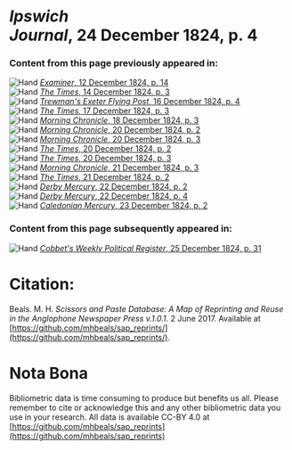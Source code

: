 # *Ipswich Journal*, 24 December 1824, p. 4  
  
### Content from this page previously appeared in:  
![Hand](http://scissorsandpaste.net/wp-content/uploads/2017/06/smallhandpointer.png) [*Examiner*, 12 December 1824, p. 14](https://mhbeals.github.io/sap_html/Examiner/Examiner-12-December-1824-p-14)  
![Hand](http://scissorsandpaste.net/wp-content/uploads/2017/06/smallhandpointer.png) [*The Times*, 14 December 1824, p. 3](https://mhbeals.github.io/sap_html/The-Times/The-Times-14-December-1824-p-3)  
![Hand](http://scissorsandpaste.net/wp-content/uploads/2017/06/smallhandpointer.png) [*Trewman's Exeter Flying Post*, 16 December 1824, p. 4](https://mhbeals.github.io/sap_html/Trewman's-Exeter-Flying-Post/Trewman's-Exeter-Flying-Post-16-December-1824-p-4)  
![Hand](http://scissorsandpaste.net/wp-content/uploads/2017/06/smallhandpointer.png) [*The Times*, 17 December 1824, p. 3](https://mhbeals.github.io/sap_html/The-Times/The-Times-17-December-1824-p-3)  
![Hand](http://scissorsandpaste.net/wp-content/uploads/2017/06/smallhandpointer.png) [*Morning Chronicle*, 18 December 1824, p. 3](https://mhbeals.github.io/sap_html/Morning-Chronicle/Morning-Chronicle-18-December-1824-p-3)  
![Hand](http://scissorsandpaste.net/wp-content/uploads/2017/06/smallhandpointer.png) [*Morning Chronicle*, 20 December 1824, p. 2](https://mhbeals.github.io/sap_html/Morning-Chronicle/Morning-Chronicle-20-December-1824-p-2)  
![Hand](http://scissorsandpaste.net/wp-content/uploads/2017/06/smallhandpointer.png) [*Morning Chronicle*, 20 December 1824, p. 3](https://mhbeals.github.io/sap_html/Morning-Chronicle/Morning-Chronicle-20-December-1824-p-3)  
![Hand](http://scissorsandpaste.net/wp-content/uploads/2017/06/smallhandpointer.png) [*The Times*, 20 December 1824, p. 2](https://mhbeals.github.io/sap_html/The-Times/The-Times-20-December-1824-p-2)  
![Hand](http://scissorsandpaste.net/wp-content/uploads/2017/06/smallhandpointer.png) [*The Times*, 20 December 1824, p. 3](https://mhbeals.github.io/sap_html/The-Times/The-Times-20-December-1824-p-3)  
![Hand](http://scissorsandpaste.net/wp-content/uploads/2017/06/smallhandpointer.png) [*Morning Chronicle*, 21 December 1824, p. 3](https://mhbeals.github.io/sap_html/Morning-Chronicle/Morning-Chronicle-21-December-1824-p-3)  
![Hand](http://scissorsandpaste.net/wp-content/uploads/2017/06/smallhandpointer.png) [*The Times*, 21 December 1824, p. 2](https://mhbeals.github.io/sap_html/The-Times/The-Times-21-December-1824-p-2)  
![Hand](http://scissorsandpaste.net/wp-content/uploads/2017/06/smallhandpointer.png) [*Derby Mercury*, 22 December 1824, p. 2](https://mhbeals.github.io/sap_html/Derby-Mercury/Derby-Mercury-22-December-1824-p-2)  
![Hand](http://scissorsandpaste.net/wp-content/uploads/2017/06/smallhandpointer.png) [*Derby Mercury*, 22 December 1824, p. 4](https://mhbeals.github.io/sap_html/Derby-Mercury/Derby-Mercury-22-December-1824-p-4)  
![Hand](http://scissorsandpaste.net/wp-content/uploads/2017/06/smallhandpointer.png) [*Caledonian Mercury*, 23 December 1824, p. 2](https://mhbeals.github.io/sap_html/Caledonian-Mercury/Caledonian-Mercury-23-December-1824-p-2)  
  
### Content from this page subsequently appeared in:  
![Hand](http://scissorsandpaste.net/wp-content/uploads/2017/06/smallhandpointer.png) [*Cobbet's Weekly Political Register*, 25 December 1824, p. 31](https://mhbeals.github.io/sap_html/Cobbet's-Weekly-Political-Register/Cobbet's-Weekly-Political-Register-25-December-1824-p-31)  


# Citation: 

Beals. M. H. *Scissors and Paste Database: A Map of Reprinting and Reuse in the Anglophone Newspaper Press v.1.0.1.* 2 June 2017. Available at [https://github.com/mhbeals/sap_reprints/](https://github.com/mhbeals/sap_reprints/). 

# Nota Bona

Bibliometric data is time consuming to produce but benefits us all. Please remember to cite or acknowledge this and any other bibliometric data you use in your research. All data is available CC-BY 4.0 at [https://github.com/mhbeals/sap_reprints](https://github.com/mhbeals/sap_reprints)